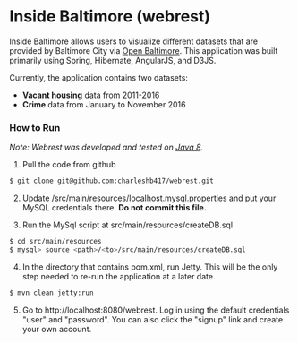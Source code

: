 # Inside Baltimore (webrest)

Inside Baltimore allows users to visualize different datasets that are provided by Baltimore City via [Open Baltimore](https://data.baltimorecity.gov). This application was built primarily using Spring, Hibernate, AngularJS, and D3JS.

Currently, the application contains two datasets:
  - **Vacant housing** data from 2011-2016
  - **Crime** data from January to November 2016

### How to Run
*Note: Webrest was developed and tested on [Java 8](http://www.oracle.com/technetwork/java/javase/overview/java8-2100321.html).*

1) Pull the code from github
```sh
$ git clone git@github.com:charleshb417/webrest.git
```
2) Update /src/main/resources/localhost.mysql.properties and put your 
MySQL credentials there. **Do not commit this file.**

3) Run the MySql script at src/main/resources/createDB.sql
```sh
$ cd src/main/resources
$ mysql> source <path>/<to>/src/main/resources/createDB.sql
```

4) In the directory that contains pom.xml, run Jetty. This will be the only step needed to re-run the application at a later date.
```sh
$ mvn clean jetty:run
```

5) Go to http://localhost:8080/webrest. Log in using the default credentials "user" and "password". You can also click the "signup" link and create your own account.
